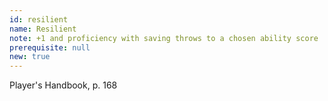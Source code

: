 ```yaml
---
id: resilient
name: Resilient
note: +1 and proficiency with saving throws to a chosen ability score
prerequisite: null
new: true
---
```

Player's Handbook, p. 168